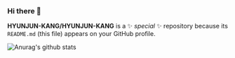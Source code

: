 ### Hi there 👋

**HYUNJUN-KANG/HYUNJUN-KANG** is a ✨ _special_ ✨ repository because its `README.md` (this file) appears on your GitHub profile.




![Anurag's github stats](https://github-readme-stats.vercel.app/api?username=HYUNJUN-KANG&count_private=true)



